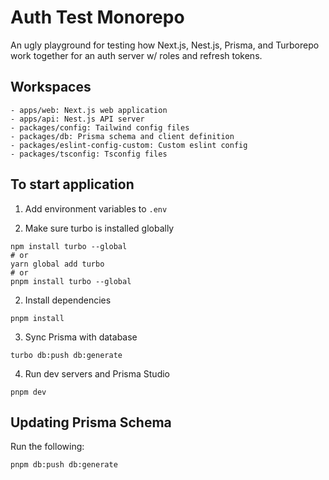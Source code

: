 # Auth Test Monorepo

An ugly playground for testing how Next.js, Nest.js, Prisma, and Turborepo work together for an auth server w/ roles and refresh tokens.

## Workspaces
```
- apps/web: Next.js web application
- apps/api: Nest.js API server
- packages/config: Tailwind config files
- packages/db: Prisma schema and client definition
- packages/eslint-config-custom: Custom eslint config
- packages/tsconfig: Tsconfig files
```

## To start application
1. Add environment variables to `.env`

2. Make sure turbo is installed globally
```
npm install turbo --global
# or
yarn global add turbo
# or
pnpm install turbo --global
```

2. Install dependencies
```
pnpm install
```

3. Sync Prisma with database
```
turbo db:push db:generate
```

4. Run dev servers and Prisma Studio
```
pnpm dev
```

## Updating Prisma Schema
Run the following:
```
pnpm db:push db:generate
```